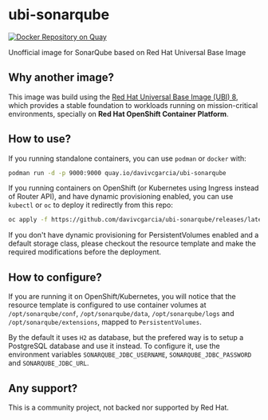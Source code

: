 # ubi-sonarqube
[![Docker Repository on Quay](https://quay.io/repository/davivcgarcia/ubi-sonarqube/status "Docker Repository on Quay")](https://quay.io/repository/davivcgarcia/ubi-sonarqube)

Unofficial image for SonarQube based on Red Hat Universal Base Image

## Why another image?

This image was build using the [Red Hat Universal Base Image (UBI) 8](https://developers.redhat.com/products/rhel/ubi/), which provides a stable foundation to workloads running on mission-critical environments, specially on **Red Hat OpenShift Container Platform**.

## How to use?

If you running standalone containers, you can use `podman` or `docker` with:

```bash
podman run -d -p 9000:9000 quay.io/davivcgarcia/ubi-sonarqube
```

If you running containers on OpenShift (or Kubernetes using Ingress instead of Router API), and have dynamic provisioning enabled, you can use `kubectl` or `oc` to deploy it redirectly from this repo:

```bash
oc apply -f https://github.com/davivcgarcia/ubi-sonarqube/releases/latest/download/openshift-resources.yaml
```

If you don't have dynamic provisioning for PersistentVolumes enabled and a default storage class, please checkout the resource template and make the required modifications before the deployment.

## How to configure?

If you are running it on OpenShift/Kubernetes, you will notice that the resource template is configured to use container volumes at `/opt/sonarqube/conf`, `/opt/sonarqube/data`, `/opt/sonarqube/logs` and `/opt/sonarqube/extensions`, mapped to `PersistentVolumes`.

By the default it uses `H2` as database, but the prefered way is to setup a PostgreSQL database and use it instead. To configure it, use the environment variables `SONARQUBE_JDBC_USERNAME`, `SONARQUBE_JDBC_PASSWORD` and `SONARQUBE_JDBC_URL`.

## Any support?

This is a community project, not backed nor supported by Red Hat.
